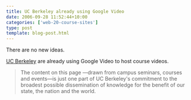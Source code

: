 ```yaml
---
title: UC Berkeley already using Google Video
date: 2006-09-28 11:52:44+10:00
categories: ['web-20-course-sites']
type: post
template: blog-post.html
---
```

There are no new ideas.

[UC Berkeley](http://video.google.com/ucberkeley.html) are already using Google Video to host course videos.

> The content on this page —drawn from campus seminars, courses and events—is just one part of UC Berkeley's commitment to the broadest possible dissemination of knowledge for the benefit of our state, the nation and the world.